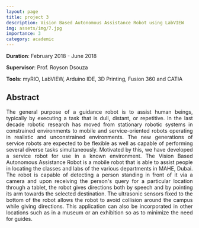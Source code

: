 ```yaml
---
layout: page
title: project 3
description: Vision Based Autonomous Assistance Robot using LabVIEW
img: assets/img/7.jpg
importance: 3
category: academic
---
```


<b>Duration</b>: February 2018 - June 2018

<b>Supervisor</b>: Prof. Royson Dsouza

<b>Tools</b>:  myRIO, LabVIEW, Arduino IDE, 3D Printing, Fusion 360 and CATIA

## Abstract
<div align="justify">
The general purpose of a guidance robot is to assist human beings, typically by executing a task that is dull, distant, or repetitive. In the last decade robotic research has moved from stationary robotic systems in constrained environments to mobile and service-oriented robots operating in realistic and unconstrained environments. The new generations of service robots are expected to be flexible as well as capable of performing several diverse tasks simultaneously. Motivated by this, we have developed a service robot for use in a known environment. The Vision Based Autonomous Assistance Robot is a mobile robot that is able to assist people in locating the classes and labs of the various departments in MAHE, Dubai. The robot is capable of detecting a person standing in front of it via a camera and upon receiving the person's query for a particular location through a tablet, the robot gives directions both by speech and by pointing its arm towards the selected destination. The ultrasonic sensors fixed to the bottom of the robot allows the robot to avoid collision around the campus while giving directions. This application can also be incorporated in other locations such as in a museum or an exhibition so as to minimize the need for guides.</div>
